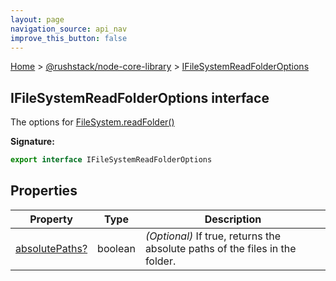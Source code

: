 ```yaml
---
layout: page
navigation_source: api_nav
improve_this_button: false
---
```



[Home](./index.md) &gt; [@rushstack/node-core-library](./node-core-library.md) &gt; [IFileSystemReadFolderOptions](./node-core-library.ifilesystemreadfolderoptions.md)

## IFileSystemReadFolderOptions interface

The options for [FileSystem.readFolder()](./node-core-library.filesystem.readfolder.md)

<b>Signature:</b>

```typescript
export interface IFileSystemReadFolderOptions
```

## Properties

|  Property | Type | Description |
|  --- | --- | --- |
|  [absolutePaths?](./node-core-library.ifilesystemreadfolderoptions.absolutepaths.md) | boolean | <i>(Optional)</i> If true, returns the absolute paths of the files in the folder. |
